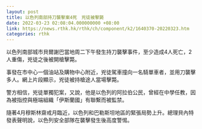 ```yaml
---
layout: post
title: 以色列南部持刀襲擊案4死　兇徒被擊斃
date: 2022-03-23 02:08:04.000000000 +08:00
link: https://news.rthk.hk/rthk/ch/component/k2/1640370-20220323.htm
categories: rthk
---
```


以色列南部城市貝爾謝巴當地周二下午發生持刀襲擊事件，至少造成4人死亡，2人重傷，兇徒之後被開槍擊斃。

事發在市中心一個油站及購物中心附近，兇徒駕車撞向一名騎單車者，並用刀襲擊多人。網上片段顯示，兇徒被持槍途人當場擊斃。

警方相信，兇徒單獨犯案，又說，他是以色列的阿拉伯公民，曾經在中學任教，因為被指控與極端組織「伊斯蘭國」有聯繫而被監禁。

隨著4月穆斯林齋戒月臨近，以色列和巴勒斯坦地區的緊張局勢上升。總理貝內特發表聲明說，以色列安全部隊在襲擊發生後高度警惕。
